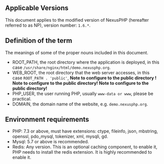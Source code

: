 ## Applicable Versions

This document applies to the modified version of NexusPHP (hereafter referred to as NP), version number: `1.6.*`.

## Definition of the term

The meanings of some of the proper nouns included in this document.
- ROOT_PATH, the root directory where the application is deployed, in this case `/usr/share/nginx/html/demo.nexusphp.org`.
- WEB_ROOT, the root directory that the web server accesses, in this case `ROOT_PATH . 'public'`, **Note to configure to the public directory ! Note to configure to the public directory! Note to configure to the public directory!**
- PHP_USER, the user running PHP, usually `www-data or www`, please be practical.
- DOMAIN, the domain name of the website, e.g. `demo.nexusphp.org`.

## Environment requirements

- PHP: 7.3 or above, must have extensions: ctype, fileinfo, json, mbstring, openssl, pdo_mysql, tokenizer, xml, mysqli, gd.
- Mysql: 5.7 or above is recommended.
- Redis: Any version. This is an optional caching component, to enable it, PHP needs to install the redis extension. It is highly recommended to enable it.



